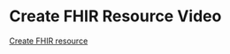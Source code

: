 # Create FHIR Resource Video

[Create FHIR resource](https://www.youtube.com/watch?v=gj0w5W3sgPo&t=1s)
